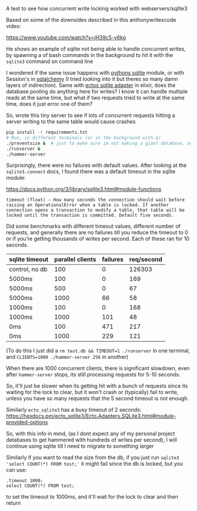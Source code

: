 A test to see how concurrent write locking worked with webservers/sqlite3

Based on some of the downsides described in this anthonywritescode video:

<https://www.youtube.com/watch?v=jH39c5-y6kg>

He shows an example of sqlite not being able to handle concurrent writes, by spawning a of bash commands in the background to hit it with the `sqlite3` command on command line

I wondered if the same issue happens with [pythons sqlite](https://docs.python.org/3/library/sqlite3.html) module, or with Session's in [sqlalchemy](https://www.sqlalchemy.org/) (I tried looking into it but theres so many damn layers of indirection). Same with [ectos sqlite adapter](https://hexdocs.pm/ecto_sqlite3/Ecto.Adapters.SQLite3.html) in elixir, does the database pooling do anything here for writes? I know it can handle multiple reads at the same time, but what if two requests tried to write at the same time, does it just error one of them?

So, wrote this tiny server to see if lots of concurrent requests hitting a server writing to the same table would cause crashes

```bash
pip install -r requirements.txt
# Run, in different terminals (or in the background with &)
./preventsize &  # just to make sure im not making a giant database, and some debug info
./runserver &
./hammer-server
```

Surprisingly, there were no failures with default values. After looking at the `sqlite3.connect` docs, I found there was a default timeout in the sqlite module:

<https://docs.python.org/3/library/sqlite3.html#module-functions>

`timeout (float) – How many seconds the connection should wait before raising an OperationalError when a table is locked. If another connection opens a transaction to modify a table, that table will be locked until the transaction is committed. Default five seconds.`

Did some benchmarks with different timeout values, different number of requests, and generally there are no failures till you reduce the timeout to 0 or if you're getting thousands of writes per second. Each of these ran for 10 seconds.

| sqlite timeout | parallel clients   | failures | req/second |
| -------------- | ------------------ | -------- | ---------- |
| control, no db | 100                | 0        | 126303     |
| 5000ms         | 100                | 0        | 169        |
| 5000ms         | 500                | 0        | 67         |
| 5000ms         | 1000               | 66       | 58         |
| 1000ms         | 100                | 0        | 168        |
| 1000ms         | 1000               | 101      | 48         |
| 0ms            | 100                | 471      | 217        |
| 0ms            | 1000               | 229      | 121        |

(To do this I just did a `rm test.db && TIMEOUT=1 ./runserver` in one terminal, and `CLIENTS=1000 ./hammer-server 256` in another)

When there are 1000 concurrent clients, there is significant slowdown, even after `hammer-server` stops, its still processing requests for 5-10 seconds.

So, it'll just be slower when its getting hit with a bunch of requests since its waiting for the lock to clear, but it won't crash or (typically) fail to write, unless you have so many requests that the 5 second timeout is not enough.

Similarly `ecto_sqlite3` has a busy timeout of 2 seconds: <https://hexdocs.pm/ecto_sqlite3/Ecto.Adapters.SQLite3.html#module-provided-options>

So, with this info in mind, (as I dont expect any of my personal project databases to get hammered with hundreds of writes per second), I will continue using sqlite till I need to migrate to something larger

Similarly if you want to read the size from the db, if you just run `sqlite3 'select COUNT(*) FROM test;'` it might fail since the db is locked, but you can use:

```
.timeout 1000;
select COUNT(*) FROM test;
```

to set the timeout to 1000ms, and it'll wait for the lock to clear and then return
